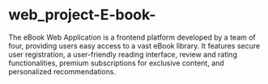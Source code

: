 # web_project-E-book-
The eBook Web Application is a frontend platform developed by a team of four, providing users easy access to a vast eBook library. It features secure user registration, a user-friendly reading interface, review and rating functionalities, premium subscriptions for exclusive content, and personalized recommendations.

